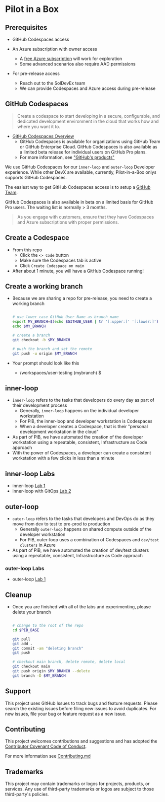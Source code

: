 # Pilot in a Box

## Prerequisites

- GitHub Codespaces access
- An Azure subscription with owner access
  - A [free Azure subscription](https://azure.microsoft.com/en-in/free/) will work for exploration
  - Some advanced scenarios also require AAD permissions

- For pre-release access
  - Reach out to the SolDevEx team
  - We can provide Codespaces and Azure access during pre-release

## GitHub Codespaces

> Create a codespace to start developing in a secure, configurable, and dedicated development environment in the cloud that works how and where you want it to.

- [GitHub Codespaces Overview](https://docs.github.com/en/codespaces)
  - GitHub Codespaces is available for organizations using GitHub Team or GitHub Enterprise Cloud. GitHub Codespaces is also available as a limited beta release for individual users on GitHub Pro plans.
  - For more information, see ["GitHub's products"](https://docs.github.com/en/get-started/learning-about-github/githubs-products)

We use GitHub Codespaces for our `inner-loop` and `outer-loop` Developer experience. While other DevX are available, currently, Pilot-in-a-Box onlys supports GitHub Codespaces.

The easiest way to get GitHub Codespaces access is to setup a [GitHub Team](https://docs.github.com/en/codespaces).

GitHub Codespaces is also available in beta on a limited basis for GitHub Pro users. The waiting list is normally > 3 months.

> As you engage with customers, ensure that they have Codespaces and Azure subscriptions with proper permissions.

## Create a Codespace

- From this repo
  - Click the `<> Code` button
  - Make sure the Codespaces tab is active
  - Click `Create Codespace on main`
- After about 1 minute, you will have a GitHub Codespace running!

## Create a working branch

- Because we are sharing a repo for pre-release, you need to create a working branch

  ```bash

  # use lower case GitHub User Name as branch name
  export MY_BRANCH=$(echo $GITHUB_USER | tr '[:upper:]' '[:lower:]')
  echo $MY_BRANCH

  # create a branch
  git checkout -b $MY_BRANCH

  # push the branch and set the remote
  git push -u origin $MY_BRANCH

  ```

- Your prompt should look like this
  - /workspaces/user-testing (mybranch) $

## inner-loop

- `inner-loop` refers to the tasks that developers do every day as part of their development process
  - Generally, `inner-loop` happens on the individual developer workstation
  - For PiB, the inner-loop and developer workstation is Codespaces
  - When a developer creates a Codespace, that is their "personal development workstation in the cloud"
- As part of PiB, we have automated the creation of the developer workstation using a repeatable, consistent, Infrastructure as Code approach
- With the power of Codespaces, a developer can create a consistent workstation with a few clicks in less than a minute

## inner-loop Labs

- inner-loop [Lab 1](docs/inner-loop.md)
- inner-loop with GitOps [Lab 2](docs/inner-loop-flux.md)

## outer-loop

- `outer-loop` refers to the tasks that developers and DevOps do as they move from dev to test to pre-prod to production
  - Generally `outer-loop` happens on shared compute outside of the developer workstation
  - For PiB, outer-loop uses a combination of Codespaces and `dev/test clusters` in Azure
- As part of PiB, we have automated the creation of dev/test clusters using a repeatable, consistent, Infrastructure as Code approach

### outer-loop Labs

- outer-loop [Lab 1](docs/outer-loop.md)

## Cleanup

- Once you are finished with all of the labs and experimenting, please delete your branch

  ```bash

  # change to the root of the repo
  cd $PIB_BASE

  git pull
  git add .
  git commit -am "deleting branch"
  git push

  # checkout main branch, delete remote, delete local
  git checkout main
  git push origin $MY_BRANCH --delete
  git branch -D $MY_BRANCH

  ```

## Support

This project uses GitHub Issues to track bugs and feature requests. Please search the existing issues before filing new issues to avoid duplicates.  For new issues, file your bug or feature request as a new issue.

## Contributing

This project welcomes contributions and suggestions and has adopted the [Contributor Covenant Code of Conduct](https://www.contributor-covenant.org/version/2/1/code_of_conduct.html).

For more information see [Contributing.md](./.github/CONTRIBUTING.md)

## Trademarks

This project may contain trademarks or logos for projects, products, or services. Any use of third-party trademarks or logos are subject to those third-party's policies.
